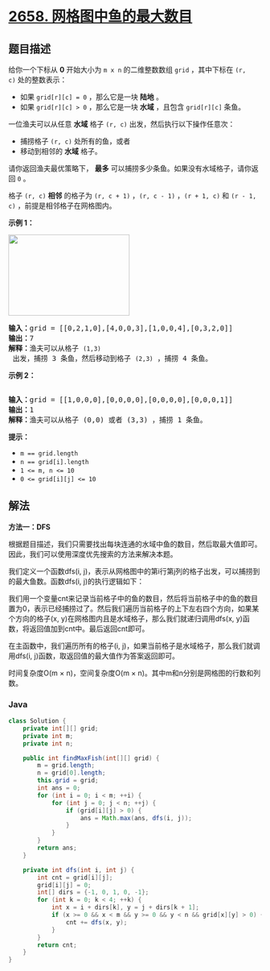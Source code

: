 # [2658. 网格图中鱼的最大数目](https://leetcode.cn/problems/maximum-number-of-fish-in-a-grid)

## 题目描述

<p>给你一个下标从 <strong>0</strong>&nbsp;开始大小为 <code>m x n</code>&nbsp;的二维整数数组&nbsp;<code>grid</code>&nbsp;，其中下标在&nbsp;<code>(r, c)</code>&nbsp;处的整数表示：</p>

<ul>
	<li>如果&nbsp;<code>grid[r][c] = 0</code>&nbsp;，那么它是一块 <strong>陆地</strong>&nbsp;。</li>
	<li>如果&nbsp;<code>grid[r][c] &gt; 0</code>&nbsp;，那么它是一块&nbsp;<strong>水域</strong>&nbsp;，且包含&nbsp;<code>grid[r][c]</code>&nbsp;条鱼。</li>
</ul>

<p>一位渔夫可以从任意 <strong>水域</strong>&nbsp;格子&nbsp;<code>(r, c)</code>&nbsp;出发，然后执行以下操作任意次：</p>

<ul>
	<li>捕捞格子&nbsp;<code>(r, c)</code>&nbsp;处所有的鱼，或者</li>
	<li>移动到相邻的 <strong>水域</strong>&nbsp;格子。</li>
</ul>

<p>请你返回渔夫最优策略下，&nbsp;<strong>最多</strong>&nbsp;可以捕捞多少条鱼。如果没有水域格子，请你返回 <code>0</code>&nbsp;。</p>

<p>格子&nbsp;<code>(r, c)</code>&nbsp;<strong>相邻</strong>&nbsp;的格子为&nbsp;<code>(r, c + 1)</code>&nbsp;，<code>(r, c - 1)</code>&nbsp;，<code>(r + 1, c)</code> 和&nbsp;<code>(r - 1, c)</code>&nbsp;，前提是相邻格子在网格图内。</p>

<p><strong>示例 1：</strong></p>

<p><img alt="" src="https://gcore.jsdelivr.net/gh/doocs/leetcode@main/solution/2600-2699/2658.Maximum%20Number%20of%20Fish%20in%20a%20Grid/images/example.png" style="width: 241px; height: 161px;"></p>

<pre><b>输入：</b>grid = [[0,2,1,0],[4,0,0,3],[1,0,0,4],[0,3,2,0]]
<b>输出：</b>7
<b>解释：</b>渔夫可以从格子 <code>(1,3)</code> 出发，捕捞 3 条鱼，然后移动到格子 <code>(2,3)</code>&nbsp;，捕捞 4 条鱼。
</pre>

<p><strong>示例 2：</strong></p>

<p><img alt="" src="https://gcore.jsdelivr.net/gh/doocs/leetcode@main/solution/2600-2699/2658.Maximum%20Number%20of%20Fish%20in%20a%20Grid/images/example2.png"></p>

<pre><b>输入：</b>grid = [[1,0,0,0],[0,0,0,0],[0,0,0,0],[0,0,0,1]]
<b>输出：</b>1
<b>解释：</b>渔夫可以从格子 (0,0) 或者 (3,3) ，捕捞 1 条鱼。
</pre>

<p><strong>提示：</strong></p>

<ul>
	<li><code>m == grid.length</code></li>
	<li><code>n == grid[i].length</code></li>
	<li><code>1 &lt;= m, n &lt;= 10</code></li>
	<li><code>0 &lt;= grid[i][j] &lt;= 10</code></li>
</ul>

## 解法

**方法一：DFS**

根据题目描述，我们只需要找出每块连通的水域中鱼的数目，然后取最大值即可。因此，我们可以使用深度优先搜索的方法来解决本题。

我们定义一个函数dfs(i, j)，表示从网格图中的第i行第j列的格子出发，可以捕捞到的最大鱼数。函数dfs(i, j)的执行逻辑如下：

我们用一个变量cnt来记录当前格子中的鱼的数目，然后将当前格子中的鱼的数目置为0，表示已经捕捞过了。然后我们遍历当前格子的上下左右四个方向，如果某个方向的格子(x, y)在网格图内且是水域格子，那么我们就递归调用dfs(x, y)函数，将返回值加到cnt中。最后返回cnt即可。

在主函数中，我们遍历所有的格子(i, j)，如果当前格子是水域格子，那么我们就调用dfs(i, j)函数，取返回值的最大值作为答案返回即可。

时间复杂度O(m × n)，空间复杂度O(m × n)。其中m和n分别是网格图的行数和列数。

### **Java**

```java
class Solution {
    private int[][] grid;
    private int m;
    private int n;

    public int findMaxFish(int[][] grid) {
        m = grid.length;
        n = grid[0].length;
        this.grid = grid;
        int ans = 0;
        for (int i = 0; i < m; ++i) {
            for (int j = 0; j < n; ++j) {
                if (grid[i][j] > 0) {
                    ans = Math.max(ans, dfs(i, j));
                }
            }
        }
        return ans;
    }

    private int dfs(int i, int j) {
        int cnt = grid[i][j];
        grid[i][j] = 0;
        int[] dirs = {-1, 0, 1, 0, -1};
        for (int k = 0; k < 4; ++k) {
            int x = i + dirs[k], y = j + dirs[k + 1];
            if (x >= 0 && x < m && y >= 0 && y < n && grid[x][y] > 0) {
                cnt += dfs(x, y);
            }
        }
        return cnt;
    }
}
```
